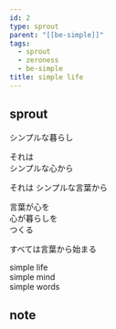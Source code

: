 ```yaml
---
id: 2
type: sprout
parent: "[[be-simple]]"
tags:
  - sprout
  - zeroness
  - be-simple
title: simple life
---
```

## sprout
シンプルな暮らし

それは  
シンプルな心から

それは
シンプルな言葉から

言葉が心を  
心が暮らしを  
つくる

すべては言葉から始まる

simple life  
simple mind  
simple words
## note

